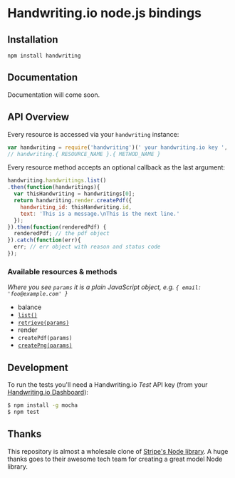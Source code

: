# Handwriting.io node.js bindings

## Installation

`npm install handwriting`

## Documentation

Documentation will come soon.

## API Overview

Every resource is accessed via your `handwriting` instance:

```js
var handwriting = require('handwriting')(' your handwriting.io key ', ' your handwriting.io secret ');
// handwriting.{ RESOURCE_NAME }.{ METHOD_NAME }
```

Every resource method accepts an optional callback as the last argument:

```js
handwriting.handwritings.list()
.then(function(handwritings){
  var thisHandwriting = handwritings[0];
  return handwriting.render.createPdf({
    handwriting_id: thisHandwriting.id,
    text: 'This is a message.\nThis is the next line.'
  });
}).then(function(renderedPdf) {
  renderedPdf; // the pdf object
}).catch(function(err){
  err; // err object with reason and status code
});
```

### Available resources & methods

*Where you see `params` it is a plain JavaScript object, e.g. `{ email: 'foo@example.com' }`*

 * balance
  * [`list()`](https://handwriting.io/docs/getting_started/#handwritings)
  * [`retrieve(params)`](https://handwriting.io/docs/getting_started/#handwritings)
 * render
  * `createPdf(params)`
  * [`createPng(params)`](https://handwriting.io/docs/getting_started/#render-an-image)


## Development

To run the tests you'll need a Handwriting.io *Test* API key (from your [Handwriting.io Dashboard](https://handwriting.io/account)):

```bash
$ npm install -g mocha
$ npm test
```

## Thanks

This repository is almost a wholesale clone of [Stripe's Node library](https://github.com/stripe/stripe-node). A huge thanks goes to their awesome tech team for creating a great model Node library.
